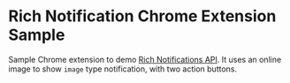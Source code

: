 # Rich Notification Chrome Extension Sample

Sample Chrome extension to demo [Rich Notifications API](https://developer.chrome.com/extensions/richNotifications). It uses an online image to show `image` type notification, with two action buttons.
